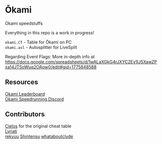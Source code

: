 # Ōkami

Okami speedstuffs

Everything in this repo is a work in progress!

`okami.CT` - Table for Ōkami on PC  
`okami.asl` - Autosplitter for LiveSplit

Regarding Event Flags: More in-depth info at https://docs.google.com/spreadsheets/d/1wALaXGkG4rJXYC2Ey1IJ5XawZPxa14JTSoWuq2OAow0/edit#gid=1775848588

## Resources

[Okami Leaderboard](https://www.speedrun.com/Okami)  
[Okami Speedrunning Discord](https://discord.gg/AQNKmMu)

## Contributors

[Cielos](http://fearlessrevolution.com/viewtopic.php?t=5629) for the original cheat table  
[Lyriati](https://www.twitch.tv/lyriati)  
[rekyuu](https://www.twitch.tv/rekyuus)
[Shintensu](https://www.twitch.tv/Shintensu)
[whataboutclyde](http://www.twitch.tv/whataboutclyde)
